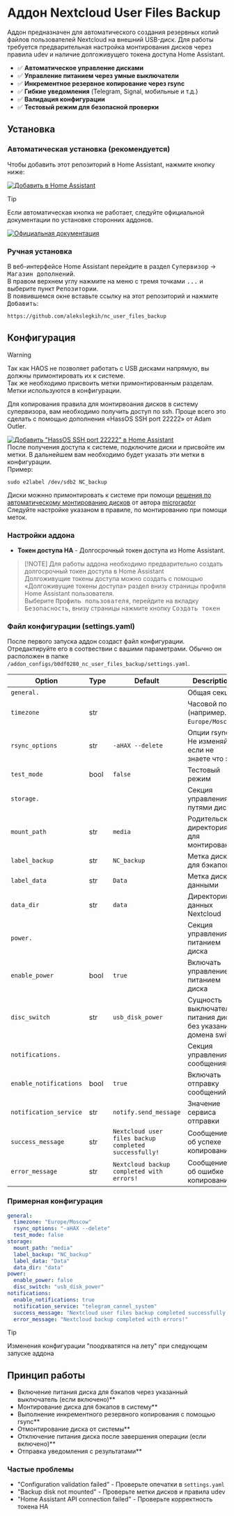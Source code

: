 # Аддон Nextcloud User Files Backup

Аддон предназначен для автоматического создания резервных копий
файлов пользователей Nextcloud на внешний USB-диск.
Для работы требуется предварительная настройка монтирования дисков
через правила udev и наличие долгоживущего токена доступа Home Assistant.

- ✅ **Автоматическое управление дисками**
- ✅ **Управление питанием через умные выключатели**
- ✅ **Инкрементное резервное копирование через rsync**
- ✅ **Гибкие уведомления** (Telegram, Signal, мобильные и т.д.)
- ✅ **Валидация конфигурации**
- ✅ **Тестовый режим для безопасной проверки**

## Установка

### Автоматическая установка (рекомендуется)

Чтобы добавить этот репозиторий в Home Assistant, нажмите кнопку ниже:

[![Добавить в Home Assistant](https://img.shields.io/badge/Добавить%20в-Home%20Assistant-blue?logo=home-assistant&logoColor=white&labelColor=41B3A3)](https://my.home-assistant.io/redirect/supervisor_add_addon_repository/?repository_url=https://github.com/alekslegkih/nc_user_files_backup)

> [!TIP]
> Если автоматическая кнопка не работает,
> следуйте официальной документации по установке сторонних аддонов.

[![Официальная документация](https://img.shields.io/badge/Официальная%20документация-Home%20Assistant-blue?logo=home-assistant&logoColor=white&labelColor=41B3A3)](https://www.home-assistant.io/common-tasks/os#installing-a-third-party-add-on-repository)

### Ручная установка

В веб-интерфейсе Home Assistant перейдите в раздел <kbd>Супервизор</kbd> ->
<kbd>Магазин дополнений</kbd>.  
В правом верхнем углу нажмите на меню с тремя точками <kbd>...</kbd>
и выберите пункт <kbd>Репозитории</kbd>.  
В появившемся окне вставьте ссылку на этот репозиторий и нажмите <kbd>Добавить</kbd>:

```htm
https://github.com/alekslegkih/nc_user_files_backup
```

## Конфигурация

> [!WARNING]
> Так как HAOS не позволяет работать с USB дисками напрямую,
> вы должны примонтировать их к системе.  
> Так же необходимо присвоить метки примонтированным разделам.
> Метки используются в конфигурации.

Для копирования правила для монтирвоания дисков в систему супервизора,
вам необходимо получить доступ по ssh.
Проще всего это сделать с помощью дополнения «HassOS SSH port 22222» от Adam Outler.

[![Добавить "HassOS SSH port 22222" в Home Assistant](https://img.shields.io/badge/Добавить%20%22HassOS%20SSH%20port%2022222%22%20в-Home%20Assistant-blue?logo=home-assistant&logoColor=white&labelColor=41B3A3)](https://my.home-assistant.io/redirect/supervisor_add_addon_repository/?repository_url=https://github.com/adamoutler/HassOSConfigurator)  
После получения доступа к системе, подключите диски и присвойте им метки.
В дальнейшем вам необходимо будет указать эти метки в конфигурации.  
Пример:

```console
sudo e2label /dev/sdb2 NC_backup
```

Диски можнно примонтировать к системе при помощи
[решения по автоматическому монтированию дисков](https://gist.github.com/microraptor/be170ea642abeb937fc030175ae89c0c)
от автора [microraptor](https://gist.github.com/microraptor)  
Следуйте настройке указаном в правиле, по монтированию при помощи меток.

### Настройки аддона

- **Токен доступа HA** - Долгосрочный токен доступа из Home Assistant.

> [!NOTE] Для работы аддона необходимо предварительно создать
> долгосрочный токен доступа в Home Assistant  
> Долгоживущие токены доступа можно создать с помощью
> «Долгоживущие токены доступа» раздел внизу страницы профиля
> Home Assistant пользователя.  
> Выберите <kbd>Профиль пользователя</kbd>, перейдите на вкладку
> <kbd>Безопасность</kbd>, внизу страницы нажмите кнопку <kbd>Создать токен</kbd>

### Файл конфигурации (settings.yaml)

После первого запуска аддон создаст файл конфигурации.
Отредактируйте его в соотвествии с вашими параметрами.
Обычно он расположен в папке `/addon_configs/b0df0280_nc_user_files_backup/settings.yaml`.

| Option | Type | Default | Description |
|--------|------|---------|-------------|
| `general.` | | | Общая секция|
| `timezone` | str | | Часовой пояс (например., `Europe/Moscow`) |
| `rsync_options` | str | `-aHAX --delete` | Опции rsync Не изменяйте, если не знаете что это |
| `test_mode` | bool | `false` | Тестовый режим  |
| `storage.` | | | Секция управления путями диска|
| `mount_path` | str | `media` | Родительская директория для монтирования |
| `label_backup` | str | `NC_backup` | Метка диска для бэкапов |
| `label_data` | str | `Data` | Метка диска с данными |
| `data_dir` | str | `data` | Директория данных Nextcloud |
| `power.` | | | Секция управления питанием диска|
| `enable_power` | bool | `true` | Включать управление питанием диска |
| `disc_switch` | str | `usb_disk_power` | Сущность выключателя питания диска без указания домена switch |
| `notifications.` | | | Секция управления сообщениями|
| `enable_notifications` | bool | `true` | Включать отправку сообщений |
| `notification_service` | str | `notify.send_message` | Значение сервиса отправки |
| `success_message` | str | `Nextcloud user files backup completed successfully!` | Сообщение об успехе копирования |
| `error_message` | str | `Nextcloud backup completed with errors!` | Сообщение об ошибке копирования |

### Примерная конфигурация

```yaml
general:
  timezone: "Europe/Moscow"
  rsync_options: "-aHAX --delete" 
  test_mode: false
storage:
  mount_path: "media"
  label_backup: "NC_backup"
  label_data: "Data"
  data_dir: "data"
power:
  enable_power: false
  disc_switch: "usb_disk_power"
notifications:
  enable_notifications: true 
  notification_service: "telegram_cannel_system"
  success_message: "Nextcloud user files backup completed successfully!"
  error_message: "Nextcloud backup completed with errors!"
```

> [!TIP]
> Изменения конфигурации "поодхватятся на лету" при следующем запуске аддона

## Принцип работы

- Включение питания диска для бэкапов через указанный выключатель (если включено)**
- Монтирование диска для бэкапов в систему**
- Выполнение инкрементного резервного копирования с помощью rsync**
- Отмонтирование диска от системы**
- Отключение питания диска после завершения операции (если включено)**
- Отправка уведомления с результатами**

### Частые проблемы

- "Configuration validation failed" - Проверьте опечатки в `settings.yaml`  
- "Backup disk not mounted" - Проверьте метки дисков и правила udev  
- "Home Assistant API connection failed" - Проверьте корректность токена HA
